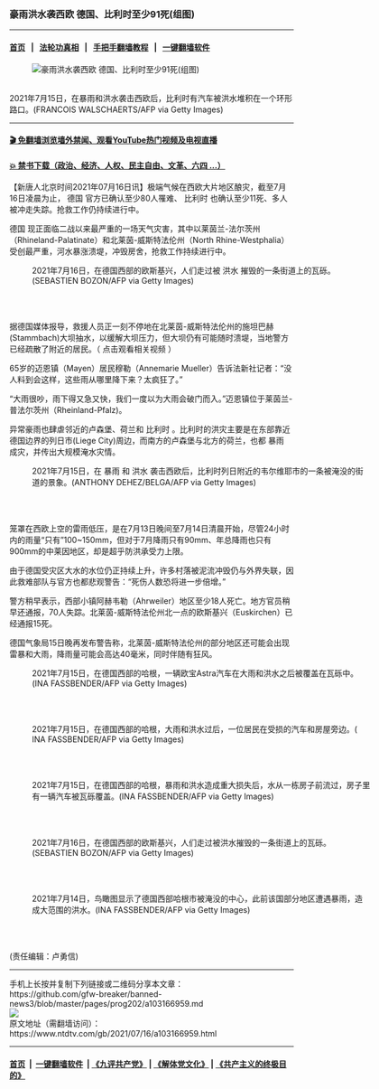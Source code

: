 ### 豪雨洪水袭西欧 德国、比利时至少91死(组图)
------------------------

#### [首页](https://github.com/gfw-breaker/banned-news3/blob/master/README.md) &nbsp;&nbsp;|&nbsp;&nbsp; [法轮功真相](https://github.com/begood0513/basic/blob/master/README.md)  &nbsp;&nbsp;|&nbsp;&nbsp; [手把手翻墙教程](https://github.com/gfw-breaker/guides/wiki)  &nbsp;&nbsp;|&nbsp;&nbsp; [一键翻墙软件](https://github.com/gfw-breaker/nogfw/blob/master/README.md)  



<div><div class="featured_image">
 <figure>
  <img alt="豪雨洪水袭西欧 德国、比利时至少91死(组图)" src="https://i.ntdtv.com/assets/uploads/2021/07/GettyImages-1233990452-800x450.jpg"/>
 </figure><br/>
 <span class="caption">
  2021年7月15日，在暴雨和洪水袭击西欧后，比利时有汽车被洪水堆积在一个环形路口。(FRANCOIS WALSCHAERTS/AFP via Getty Images)
 </span>
</div>
</div><hr/>

#### [ 🎬  免翻墙浏览墙外禁闻、观看YouTube热门视频及电视直播](https://github.com/gfw-breaker/HelloWorld)

#### [ 💥  禁书下载（政治、经济、人权、民主自由、文革、六四 ...）](https://github.com/gfw-breaker/books/blob/master/README.md)

<div><div class="post_content" itemprop="articleBody">
 <p>
  【新唐人北京时间2021年07月16日讯】极端气候在西欧大片地区酿灾，截至7月16日凌晨为止，
  <ok href="https://www.ntdtv.com/gb/德国.htm">
   德国
  </ok>
  官方已确认至少80人罹难、
  <ok href="https://www.ntdtv.com/gb/比利时.htm">
   比利时
  </ok>
  也确认至少11死、多人被冲走失踪。抢救工作仍持续进行中。
 </p>
 <p>
  <ok href="https://www.ntdtv.com/gb/德国.htm">
   德国
  </ok>
  现正面临二战以来最严重的一场天气灾害，其中以莱茵兰-法尔茨州（Rhineland-Palatinate）和北莱茵-威斯特法伦州（North Rhine-Westphalia）受创最严重，河水暴涨溃堤，冲毁房舍，抢救工作持续进行中。
 </p>
 <figure class="wp-caption alignnone" id="attachment_103166985" style="width: 600px">
  <img alt="" class="size-medium wp-image-103166985" src="https://i.ntdtv.com/assets/uploads/2021/07/GettyImages-1234001860-600x400.jpg">
   <br/><figcaption class="wp-caption-text">
    2021年7月16日，在德国西部的欧斯基兴，人们走过被
    <ok href="https://www.ntdtv.com/gb/洪水.htm">
     洪水
    </ok>
    摧毁的一条街道上的瓦砾。(SEBASTIEN BOZON/AFP via Getty Images)
   </figcaption><br/>
  </img>
 </figure><br/>
 <p>
  据德国媒体报导，救援人员正一刻不停地在北莱茵-威斯特法伦州的施坦巴赫(Stammbach)大坝抽水，以缓解大坝压力，但大坝仍有可能随时溃堤，当地警方已经疏散了附近的居民。（
  <ok href="https://www.youtube.com/watch?v=Qxsl1xlk_s8" rel="noopener" target="_blank">
   点击观看相关视频
  </ok>
  ）
 </p>
 <p>
  65岁的迈恩镇（Mayen）居民穆勒（Annemarie Mueller）告诉法新社记者：“没人料到会这样，这些雨从哪里降下来？太疯狂了。”
 </p>
 <p>
  “大雨很吵，雨下得又急又快，我们一度以为大雨会破门而入。”迈恩镇位于莱茵兰-普法尔茨州（Rheinland-Pfalz)。
 </p>
 <p>
  异常豪雨也肆虐邻近的卢森堡、荷兰和
  <ok href="https://www.ntdtv.com/gb/比利时.htm">
   比利时
  </ok>
  。比利时的洪灾主要是在东部靠近德国边界的列日市(Liege City)周边，而南方的卢森堡与北方的荷兰，也都
  <ok href="https://www.ntdtv.com/gb/暴雨.htm">
   暴雨
  </ok>
  成灾，并传出大规模淹水灾情。
 </p>
 <figure class="wp-caption alignnone" id="attachment_103166984" style="width: 600px">
  <img alt="" class="size-medium wp-image-103166984" src="https://i.ntdtv.com/assets/uploads/2021/07/GettyImages-1233994855-600x400.jpg">
   <br/><figcaption class="wp-caption-text">
    2021年7月15日，在
    <ok href="https://www.ntdtv.com/gb/暴雨.htm">
     暴雨
    </ok>
    和
    <ok href="https://www.ntdtv.com/gb/洪水.htm">
     洪水
    </ok>
    袭击西欧后，比利时列日附近的韦尔维耶市的一条被淹没的街道的景象。(ANTHONY DEHEZ/BELGA/AFP via Getty Images)
   </figcaption><br/>
  </img>
 </figure><br/>
 <p>
  笼罩在西欧上空的雷雨低压，是在7月13日晚间至7月14日清晨开始，尽管24小时内的雨量“只有”100~150mm，但对于7月降雨只有90mm、年总降雨也只有900mm的中莱因地区，却是超乎防洪承受力上限。
 </p>
 <p>
  由于德国受灾区大水的水位仍正持续上升，许多村落被泥流冲毁仍与外界失联，因此救难部队与官方也都悲观警告：“死伤人数恐将进一步倍增。”
 </p>
 <p>
  警方稍早表示，西部小镇阿赫韦勒（Ahrweiler）地区至少18人死亡。地方官员稍早还通报，70人失踪。北莱茵-威斯特法伦州北一点的欧斯基兴（Euskirchen）已经通报15死。
 </p>
 <p>
  德国气象局15日晚再发布警告称，北莱茵-威斯特法伦州的部分地区还可能会出现雷暴和大雨，降雨量可能会高达40毫米，同时伴随有狂风。
 </p>
 <figure class="wp-caption alignnone" id="attachment_103166991" style="width: 600px">
  <img alt="" class="size-medium wp-image-103166991" src="https://i.ntdtv.com/assets/uploads/2021/07/GettyImages-1233992023-600x400.jpg"/>
  <br/><figcaption class="wp-caption-text">
   2021年7月15日，在德国西部的哈根，一辆欧宝Astra汽车在大雨和洪水之后被覆盖在瓦砾中。(INA FASSBENDER/AFP via Getty Images)
  </figcaption><br/>
 </figure><br/>
 <figure class="wp-caption alignnone" id="attachment_103166990" style="width: 600px">
  <img alt="" class="size-medium wp-image-103166990" src="https://i.ntdtv.com/assets/uploads/2021/07/GettyImages-1233991792-600x400.jpg"/>
  <br/><figcaption class="wp-caption-text">
   2021年7月15日，在德国西部的哈根，大雨和洪水过后，一位居民在受损的汽车和房屋旁边。( INA FASSBENDER/AFP via Getty Images)
  </figcaption><br/>
 </figure><br/>
 <figure class="wp-caption alignnone" id="attachment_103166989" style="width: 600px">
  <img alt="" class="size-medium wp-image-103166989" src="https://i.ntdtv.com/assets/uploads/2021/07/GettyImages-1233991443-600x400.jpg"/>
  <br/><figcaption class="wp-caption-text">
   2021年7月15日，在德国西部的哈根，暴雨和洪水造成重大损失后，水从一栋房子前流过，房子里有一辆汽车被瓦砾覆盖。(INA FASSBENDER/AFP via Getty Images)
  </figcaption><br/>
 </figure><br/>
 <figure class="wp-caption alignnone" id="attachment_103166987" style="width: 600px">
  <img alt="" class="size-medium wp-image-103166987" src="https://i.ntdtv.com/assets/uploads/2021/07/GettyImages-1234002029-600x386.jpg"/>
  <br/><figcaption class="wp-caption-text">
   2021年7月16日，在德国西部的欧斯基兴，人们走过被洪水摧毁的一条街道上的瓦砾。(SEBASTIEN BOZON/AFP via Getty Images)
  </figcaption><br/>
 </figure><br/>
 <figure class="wp-caption alignnone" id="attachment_103166081" style="width: 600px">
  <img alt="" class="size-medium wp-image-103166081" src="https://i.ntdtv.com/assets/uploads/2021/07/GettyImages-1233972865-600x393.jpg"/>
  <br/><figcaption class="wp-caption-text">
   2021年7月14日，鸟瞰图显示了德国西部哈根市被淹没的中心，此前该国部分地区遭遇暴雨，造成大范围的洪水。(INA FASSBENDER/AFP via Getty Images)
  </figcaption><br/>
 </figure><br/>
 <p>
 </p>
 <p>
  (责任编辑：卢勇信)
 </p>
 <div class="single_ad">
 </div>
</div>
</div>
<hr/>
手机上长按并复制下列链接或二维码分享本文章：<br/>
https://github.com/gfw-breaker/banned-news3/blob/master/pages/prog202/a103166959.md <br/>
<a href='https://github.com/gfw-breaker/banned-news3/blob/master/pages/prog202/a103166959.md'><img src='https://github.com/gfw-breaker/banned-news3/blob/master/pages/prog202/a103166959.md.png'/></a> <br/>
原文地址（需翻墙访问）：https://www.ntdtv.com/gb/2021/07/16/a103166959.html


------------------------
#### [首页](https://github.com/gfw-breaker/banned-news3/blob/master/README.md) &nbsp;|&nbsp; [一键翻墙软件](https://github.com/gfw-breaker/nogfw/blob/master/README.md) &nbsp;| [《九评共产党》](https://github.com/gfw-breaker/9ping.md/blob/master/README.md#九评之一评共产党是什么) | [《解体党文化》](https://github.com/gfw-breaker/jtdwh.md/blob/master/README.md) | [《共产主义的终极目的》](https://github.com/gfw-breaker/gczydzjmd.md/blob/master/README.md)


<img src='http://gfw-breaker.win/banned-news3/pages/prog202/a103166959.md' width='0px' height='0px'/>